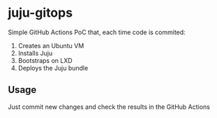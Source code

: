 # juju-gitops

Simple GitHub Actions PoC that, each time code is commited:

1) Creates an Ubuntu VM
2) Installs Juju
3) Bootstraps on LXD
4) Deploys the Juju bundle


## Usage

Just commit new changes and check the results in the GitHub Actions

